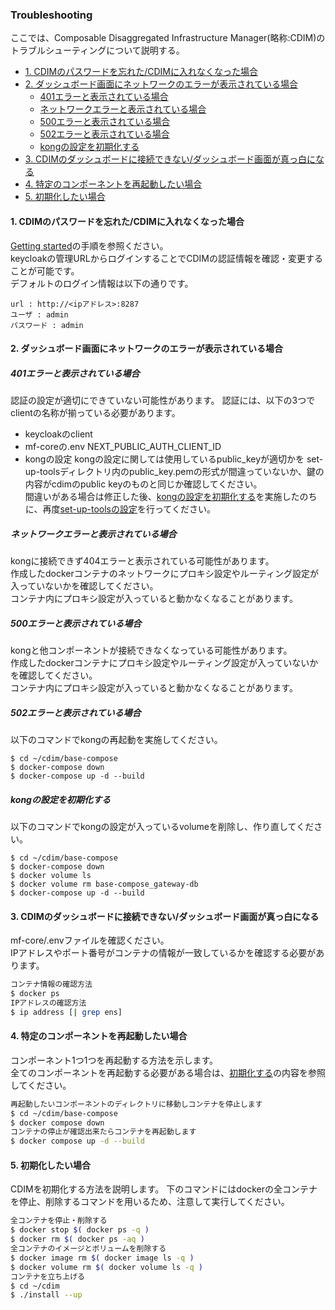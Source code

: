 ### Troubleshooting <!-- omit in toc -->
ここでは、Composable Disaggregated Infrastructure Manager(略称:CDIM)のトラブルシューティングについて説明する。
- [1. CDIMのパスワードを忘れた/CDIMに入れなくなった場合](#1-cdimのパスワードを忘れたcdimに入れなくなった場合)
- [2. ダッシュボード画面にネットワークのエラーが表示されている場合](#2-ダッシュボード画面にネットワークのエラーが表示されている場合)
  - [401エラーと表示されている場合](#401エラーと表示されている場合)
  - [ネットワークエラーと表示されている場合](#ネットワークエラーと表示されている場合)
  - [500エラーと表示されている場合](#500エラーと表示されている場合)
  - [502エラーと表示されている場合](#502エラーと表示されている場合)
  - [kongの設定を初期化する](#kongの設定を初期化する)
- [3. CDIMのダッシュボードに接続できない/ダッシュボード画面が真っ白になる](#3-cdimのダッシュボードに接続できないダッシュボード画面が真っ白になる)
- [4. 特定のコンポーネントを再起動したい場合](#4-特定のコンポーネントを再起動したい場合)
- [5. 初期化したい場合](#5-初期化したい場合)

<!-- ユースケースの実装時に問題があった場合この項目に記載する -->
#### 1. CDIMのパスワードを忘れた/CDIMに入れなくなった場合
[Getting started](../../../../getting-started/ja/setup/setup.md#2-フロントエンド)の手順を参照ください。  
keycloakの管理URLからログインすることでCDIMの認証情報を確認・変更することが可能です。  
デフォルトのログイン情報は以下の通りです。
```
url : http://<ipアドレス>:8287
ユーザ : admin
パスワード : admin
```

#### 2. ダッシュボード画面にネットワークのエラーが表示されている場合

##### 401エラーと表示されている場合
認証の設定が適切にできていない可能性があります。
認証には、以下の3つでclientの名称が揃っている必要があります。
- keycloakのclient
- mf-coreの.env  NEXT_PUBLIC_AUTH_CLIENT_ID
- kongの設定 
kongの設定に関しては使用しているpublic_keyが適切かを
set-up-toolsディレクトリ内のpublic_key.pemの形式が間違っていないか、鍵の内容がcdimのpublic keyのものと同じか確認してください。  
間違いがある場合は修正した後、[kongの設定を初期化する](#kongの設定を初期化する)を実施したのちに、再度[set-up-toolsの設定](../../../../getting-started/ja/setup/setup.md#12-gateway-の初期設定)を行ってください。  

##### ネットワークエラーと表示されている場合
kongに接続できず404エラーと表示されている可能性があります。  
作成したdockerコンテナのネットワークにプロキシ設定やルーティング設定が入っていないかを確認してください。  
コンテナ内にプロキシ設定が入っていると動かなくなることがあります。    

##### 500エラーと表示されている場合  
kongと他コンポーネントが接続できなくなっている可能性があります。  
作成したdockerコンテナにプロキシ設定やルーティング設定が入っていないかを確認してください。  
コンテナ内にプロキシ設定が入っていると動かなくなることがあります。  

##### 502エラーと表示されている場合
以下のコマンドでkongの再起動を実施してください。
```
$ cd ~/cdim/base-compose
$ docker-compose down
$ docker-compose up -d --build
```

##### kongの設定を初期化する
以下のコマンドでkongの設定が入っているvolumeを削除し、作り直してください。

```
$ cd ~/cdim/base-compose
$ docker-compose down
$ docker volume ls
$ docker volume rm base-compose_gateway-db
$ docker-compose up -d --build
```
#### 3. CDIMのダッシュボードに接続できない/ダッシュボード画面が真っ白になる
mf-core/.envファイルを確認ください。  
IPアドレスやポート番号がコンテナの情報が一致しているかを確認する必要があります。  
```sh
コンテナ情報の確認方法
$ docker ps
IPアドレスの確認方法
$ ip address [| grep ens]
```

#### 4. 特定のコンポーネントを再起動したい場合
コンポーネント1つ1つを再起動する方法を示します。  
全てのコンポーネントを再起動する必要がある場合は、[初期化する](#5-初期化したい場合)の内容を参照してください。  
```sh
再起動したいコンポーネントのディレクトリに移動しコンテナを停止します
$ cd ~/cdim/base-compose
$ docker compose down
コンテナの停止が確認出来たらコンテナを再起動します
$ docker compose up -d --build
```

#### 5. 初期化したい場合
CDIMを初期化する方法を説明します。
下のコマンドにはdockerの全コンテナを停止、削除するコマンドを用いるため、注意して実行してください。  
```sh
全コンテナを停止・削除する
$ docker stop $( docker ps -q )
$ docker rm $( docker ps -aq )
全コンテナのイメージとボリュームを削除する
$ docker image rm $( docker image ls -q )
$ docker volume rm $( docker volume ls -q )
コンテナを立ち上げる
$ cd ~/cdim
$ ./install --up
```
